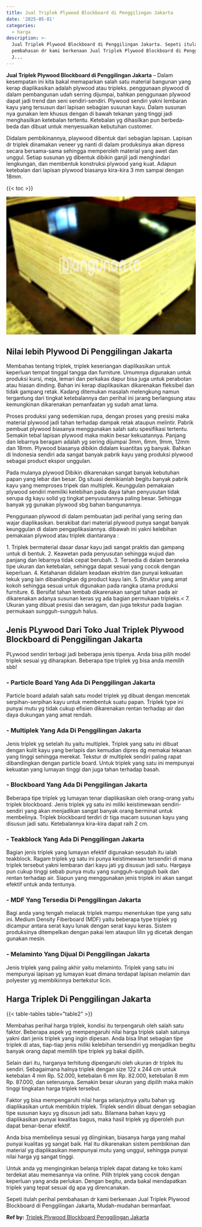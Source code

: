 ```yaml
---
title: Jual Triplek Plywood Blockboard di Penggilingan Jakarta
date: '2025-05-01'
categories:
  - harga
description: >-
  Jual Triplek Plywood Blockboard di Penggilingan Jakarta. Sepeti itulah perihal
  pembahasan dr kami berkenaan Jual Triplek Plywood Blockboard di Penggilingan
  J...
---
```


**Jual Triplek Plywood Blockboard di Penggilingan Jakarta** – Dalam kesempatan ini kita bakal memaparkan salah satu material bangunan yang kerap diaplikasikan adalah plywood atau tripleks. penggunaan plywood di dalam pembangunan udah serring dijumpai, bahkan penggunaan plywood dapat jadi trend dan seni sendiri-sendiri. Plywood sendiri yakni lembaran kayu yang tersusun dari lapisan sebagian susunan kayu. Dalam susunan nya gunakan lem khusus dengan di bawah tekanan yang tinggi jadi menghasilkan ketebalan tertentu. Ketebalan yg dihasilkan pun berbeda-beda dan dibuat untuk menyesuaikan kebutuhan customer.

Didalam pembikinannya, playwood dibentuk dari sebagian lapisan. Lapisan dr triplek dinamakan veneer yg nanti di dalam produksinya akan dipress secara bersama-sama sehingga memperoleh material yang awet dan unggul. Setiap susunan yg dibentuk dibikin ganjil jadi menghindari lengkungan, dan membentuk konstruksi plywood yang kuat. Adapun ketebalan dari lapisan plywood biasanya kira-kira 3 mm sampai dengan 18mm.

{{< toc >}}

![Jual Triplek Plywood Blockboard di Penggilingan Jakarta](/images/jual-triplek-murah-14.png)

## Nilai lebih Plywood Di Penggilingan Jakarta

Membahas tentang triplek, triplek keseriangan diaplikasikan untuk keperluan tempat tinggal tangga dan furniture. Umumnya digunakan untuk produksi kursi, meja, lemari dan perkakas dapur bisa juga untuk perabotan atau hiasan dinding. Bahan ini kerap diaplikasikan dikarenakan fleksibel dan tidak gampang retak. Kadang ditemukan masalah melengkung namun tergantung dari tingkat ketebalannya dan perihal ini jarang berlangsung atau kemungkinan dikarenakan pemanfaatan yg sudah amat lama.

Proses produksi yang sedemikian rupa, dengan proses yang presisi maka material plywood jadi tahan terhadap dampak retak ataupun melintir. Pabrik pembuat plywood biasanya menggunakan salah satu spesifikasi tertentu. Semakin tebal lapisan plywood maka makin besar kekuatannya. Panjang dan lebarnya beragam adalah yg sering dijumpai 3mm, 6mm, 9mm, 12mm dan 18mm. Plywood biasanya dibikin didalam kuantitas yg banyak. Bahkan di Indonesia sendiri ada sangat banyak pabrik kayu yang produksi plywood sebagai product ekspor unggulan.

Pada mulanya plywood Dibikin dikarenakan sangat banyak kebutuhan papan yang lebar dan besar. Dg situasi demikianlah begitu banyak pabrik kayu yang memproses tripek dan multiplek. Keunggulan pemakaian plywood sendiri memiliki kelebihan pada daya tahan penyusutan tidak serupa dg kayu solid yg tingkat penyusutannya paling besar. Sehingga banyak yg gunakan plywood sbg bahan bangunannya.

Penggunaan plywood di dalam pembuatan jadi perihal yang sering dan wajar diaplikasikan. berakibat dari material plywood punya sangat banyak keunggulan di dalam pengaplikasiannya. dibawah ini yakni kelebihan pemakaian plywood atau triplek diantaranya :

1\. Triplek bermaterial dasar dasar kayu jadi sangat praktis dan gampang untuk di bentuk. 2. Keawetan pada penyusutan sehingga wujud dan panjang dan lebarnya tidak cepat berubah. 3. Tersedia di dalam beraneka tipe ukuran dan ketebalan, sehingga dapat sesuai yang cocok dengan keperluan. 4. Ketahanan didalam keadaan ekstrim dan punyai kekuatan tekuk yang lain dibandingkan dg product kayu lain. 5. Struktur yang amat kokoh sehingga sesuai untuk digunakan pada rangka utama produksi furniture. 6. Bersifat tahan lembab dikarenakan sangat tahan pada air dikarenakan adanya susunan keras yg ada bagian permukaan tripleks.< 7. Ukuran yang dibuat presisi dan seragam, dan juga tekstur pada bagian permukaan sungguh-sungguh halus.

## Jenis PLywood Dari Toko Jual Triplek Plywood Blockboard di Penggilingan Jakarta

PLywood sendiri terbagi jadi beberapa jenis tipenya. Anda bisa pilih model triplek sesuai yg diharapkan. Beberapa tipe triplek yg bisa anda memilih sbb!

### \- Particle Board Yang Ada Di Penggilingan Jakarta

Particle board adalah salah satu model triplek yg dibuat dengan mencetak serpihan-serpihan kayu untuk membentuk suatu papan. Triplek type ini punyai mutu yg tidak cukup efisien dikarenakan rentan terhadap air dan daya dukungan yang amat rendah.

### \- Multiplek Yang Ada Di Penggilingan Jakarta

Jenis triplek yg setelah itu yaitu multiplek. Triplek yang satu ini dibuat dengan kulit kayu yang berlapis dan kemudian dipres dg memakai tekanan yang tinggi sehingga merekat. Tekstur dr multiplek sendiri paling rapat dibandingkan dengan particle board. Untuk triplek yang satu ini mempunyai kekuatan yang lumayan tinggi dan juga tahan terhadap basah.

### \- Blockboard Yang Ada Di Penggilingan Jakarta

Beberapa tipe triplek yg lumayan tenar diaplikasikan oleh orang-orang yaitu triplek blockboard. Jenis triplek yg satu ini miliki keistimewaan sendiri-sendiri yang akan menjadikan sangat banyak orang berminat untuk membelinya. Triplek blockboard terdiri dr tiga macam susunan kayu yang disusun jadi satu. Ketebalannya kira-kira dapat raih 2 cm.

### \- Teakblock Yang Ada Di Penggilingan Jakarta

Bagian jenis triplek yang lumayan efektif digunakan sesudah itu ialah teakblock. Ragam triplek yg satu ini punya keistimewaan tersendiri di mana triplek tersebut yakni lembaran dari kayu jati yg disusun jadi satu. Hargaya pun cukup tinggi sebab punya mutu yang sungguh-sungguh baik dan rentan terhadap air. Siapun yang menggunakan jenis triplek ini akan sangat efektif untuk anda tentunya.

### \- MDF Yang Tersedia Di Penggilingan Jakarta

Bagi anda yang tengah melacak triplek mampu menentukan tipe yang satu ini. Medium Density Fiberboard (MDF) yaitu beberapa type triplek yg dicampur antara serat kayu lunak dengan serat kayu keras. Sistem produksinya ditempelkan dengan pakai lem ataupun lilin yg dicetak dengan gunakan mesin.

### \- Melaminto Yang Dijual Di Penggilingan Jakarta

Jenis triplek yang paling akhir yaitu melaminto. Triplek yang satu ini mempunyai lapisan yg lumayan kuat dimana terdapat lapisan melamin dan polyester yg membikinnya bertekstur licin.

## Harga Triplek Di Penggilingan Jakarta

{{< table-tables table="table2" >}}

Membahas perihal harga triplek, kondisi itu terpengaruh oleh salah satu faktor. Beberapa aspek yg mempengaruhi nilai harga triplek salah satunya yakni dari jenis triplek yang ingin dipesan. Anda bisa lihat sebagian tipe triplek di atas, tiap-tiap jenis miliki kelebihan tersendiri yg menjadikan begitu banyak orang dapat memilih tipe triplek yg bakal dipilih.

Selain dari itu, harganya terhitung dipengaruhi oleh ukuran dr triplek itu sendiri. Sebagaimana halnya triplek dengan size 122 x 244 cm untuk ketebalan 4 mm Rp. 52.000, ketebalan 6 mm Rp. 82.000, ketebalan 8 mm Rp. 87.000, dan seterusnya. Semakin besar ukuran yang dipilih maka makin tinggi tingkatan harga triplek tersebut.

Faktor yg bisa mempengaruhi nilai harga selanjutnya yaitu bahan yg diaplikasikan untuk membikin triplek. Triplek sendiri dibuat dengan sebagian tipe susunan kayu yg disusun jadi satu. Bilamana bahan kayu yg diaplikasikan punyai kwalitas bagus, maka hasil triplek yg diperoleh pun dapat benar-benar efektif.

Anda bisa membelinya sesuai yg diinginkan, biasanya harga yang mahal punyai kualitas yg sangat baik. Hal itu dikarenakan sistem pembikinan dan material yg diaplikasikan mempunyai mutu yang unggul, sehingga punyai nilai harga yg sangat tinggi.

Untuk anda yg menginginkan belanja triplek dapat datang ke toko kami terdekat atau memesannya via online. Pilih triplek yang cocok dengan keperluan yang anda perlukan. Dengan begitu, anda bakal mendapatkan triplek yang tepat sesuai dg apa yg direncanakan.

Sepeti itulah perihal pembahasan dr kami berkenaan Jual Triplek Plywood Blockboard di Penggilingan Jakarta, Mudah-mudahan bermanfaat.

**Ref by:** [Triplek Plywood Blockboard Penggilingan Jakarta](https://id.wikipedia.org/wiki/Triplek)
